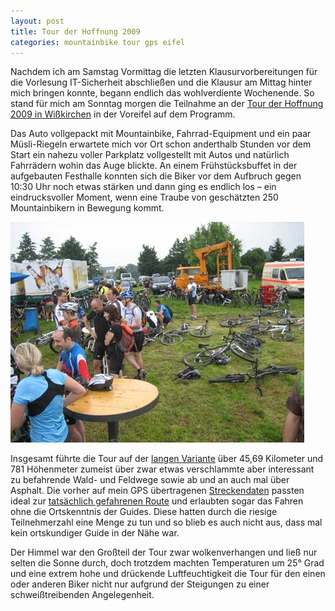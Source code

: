 ```yaml
---
layout: post
title: Tour der Hoffnung 2009
categories: mountainbike tour gps eifel
---
```


Nachdem ich am Samstag Vormittag die letzten Klausurvorbereitungen für die Vorlesung IT-Sicherheit abschließen und die Klausur am Mittag hinter mich bringen konnte, begann endlich das wohlverdiente Wochenende. So stand für mich am Sonntag morgen die Teilnahme an der [Tour der Hoffnung 2009 in Wißkirchen](http://www.eifel-mtb-guide.de/tdh) in der Voreifel auf dem Programm.

Das Auto vollgepackt mit Mountainbike, Fahrrad-Equipment und ein paar Müsli-Riegeln erwartete mich vor Ort schon anderthalb Stunden vor dem Start ein nahezu voller Parkplatz vollgestellt mit Autos und natürlich Fahrrädern wohin das Auge blickte. An einem Frühstücksbuffet in der aufgebauten Festhalle konnten sich die Biker vor dem Aufbruch gegen 10:30 Uhr noch etwas stärken und dann ging es endlich los – ein eindrucksvoller Moment, wenn eine Traube von geschätzten 250 Mountainbikern in Bewegung kommt.

![Tour der Hoffnung 2009](/images/2009-06-29/img_4374.jpg)

Insgesamt führte die Tour auf der [langen Variante](http://gpsies.com/map.do?fileId=amorrwmlkgsfzjww) über 45,69 Kilometer und 781 Höhenmeter zumeist über zwar etwas verschlammte aber interessant zu befahrende Wald- und Feldwege sowie ab und an auch mal über Asphalt. Die vorher auf mein GPS übertragenen [Streckendaten](http://www.eifel-mtb-guide.de/strecke) passten ideal zur [tatsächlich gefahrenen Route](http://gpsies.com/map.do?fileId=amorrwmlkgsfzjww) und erlaubten sogar das Fahren ohne die Ortskenntnis der Guides. Diese hatten durch die riesige Teilnehmerzahl eine Menge zu tun und so blieb es auch nicht aus, dass mal kein ortskundiger Guide in der Nähe war.

Der Himmel war den Großteil der Tour zwar wolkenverhangen und ließ nur selten die Sonne durch, doch trotzdem machten Temperaturen um 25° Grad und eine extrem hohe und drückende Luftfeuchtigkeit die Tour für den einen oder anderen Biker nicht nur aufgrund der Steigungen zu einer schweißtreibenden Angelegenheit.

